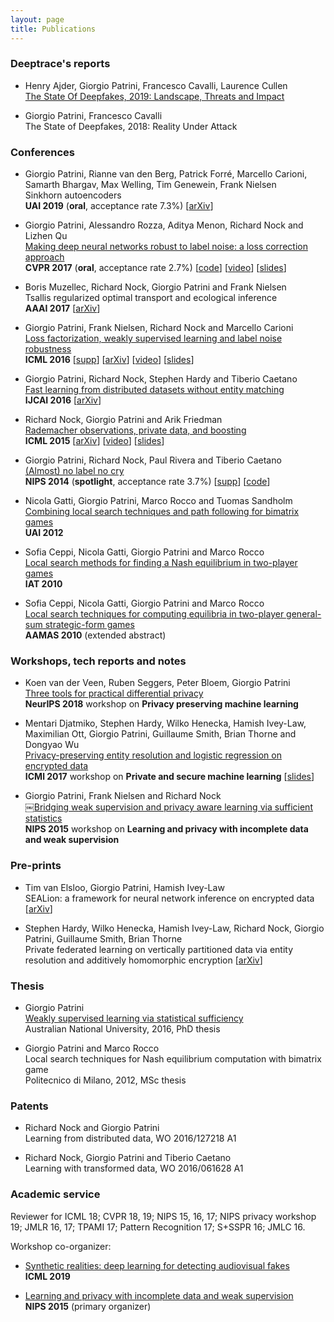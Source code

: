```yaml
---
layout: page
title: Publications
---
```


### Deeptrace's reports

- Henry Ajder, Giorgio Patrini, Francesco Cavalli, Laurence Cullen <br>
  [The State Of Deepfakes, 2019: Landscape, Threats and Impact](https://deeptracelabs.com/resources/) <br>

- Giorgio Patrini, Francesco Cavalli <br>
  The State of Deepfakes, 2018: Reality Under Attack


### Conferences

- Giorgio Patrini, Rianne van den Berg, Patrick Forré, Marcello Carioni, Samarth Bhargav, Max Welling, Tim Genewein, Frank Nielsen <br>
  Sinkhorn autoencoders <br>
  **UAI 2019** (**oral**, acceptance rate 7.3%)
  [[arXiv](https://arxiv.org/abs/1810.01118)]

- Giorgio Patrini, Alessandro Rozza, Aditya Menon, Richard Nock and Lizhen Qu <br>
  [Making deep neural networks robust to label noise: a loss correction approach]({{site.baseurl}}assets/paper/2017_CVPR.pdf) <br>
  **CVPR 2017** (**oral**, acceptance rate 2.7%)
  [[code](https://github.com/giorgiop/loss-correction)]
  [[video](https://www.youtube.com/watch?v=RDTcV9Zx1C4)]
  [[slides]({{site.baseurl}}assets/slides/2017_CVPR.pdf)]

- Boris Muzellec, Richard Nock, Giorgio Patrini and Frank Nielsen <br>
  Tsallis regularized optimal transport and ecological inference <br>
  **AAAI 2017**
  [[arXiv](https://arxiv.org/abs/1609.04495)]

- Giorgio Patrini, Frank Nielsen, Richard Nock and Marcello Carioni <br>
  [Loss factorization, weakly supervised learning and label noise robustness]({{site.baseurl}}assets/paper/2016_ICML.pdf) <br>
  **ICML 2016**
  [[supp]({{site.baseurl}}assets/paper/2016_ICML_supp.pdf)]
  [[arXiv](http://arxiv.org/abs/1602.02450)]
  [[video](http://techtalks.tv/talks/loss-factorization-weakly-supervised-learning-and-label-noise-robustness/62441/)]
  [[slides]({{site.baseurl}}assets/slides/2016_ICML.pdf)]

- Giorgio Patrini, Richard Nock, Stephen Hardy and Tiberio Caetano <br>
  [Fast learning from distributed datasets without entity matching]({{site.baseurl}}assets/paper/2016_IJCAI.pdf) <br>
  **IJCAI 2016** [[arXiv](http://arxiv.org/abs/1603.04002)]

- Richard Nock, Giorgio Patrini and Arik Friedman <br>
  [Rademacher observations, private data, and boosting]({{site.url}}/assets/paper/2015_ICML.pdf) <br>
  **ICML 2015**
  [[arXiv](http://arxiv.org/abs/1502.02322)] [[video](http://videolectures.net/icml2015_patrini_rademacher_observations/)]
  [[slides]({{site.baseurl}}assets/slides/2015_ICML.pdf)]

- Giorgio Patrini, Richard Nock, Paul Rivera and Tiberio Caetano <br>
  [(Almost) no label no cry]({{site.baseurl}}assets/paper/2014_NIPS.pdf) <br>
  **NIPS 2014** (**spotlight**, acceptance rate 3.7%)
  [[supp]({{site.baseurl}}assets/paper/2014_NIPS_supp.pdf)]
  [[code](https://github.com/giorgiop/almostnolabel)]

- Nicola Gatti, Giorgio Patrini, Marco Rocco and Tuomas Sandholm <br>
  [Combining local search techniques and path following for bimatrix games]({{site.baseurl}}assets/paper/2012_UAI.pdf) <br>
  **UAI 2012**

- Sofia Ceppi, Nicola Gatti, Giorgio Patrini and Marco Rocco <br>
  [Local search methods for finding a Nash equilibrium in two-player games]({{site.baseurl}}assets/paper/2010_IAT.pdf) <br>
  **IAT 2010**

- Sofia Ceppi, Nicola Gatti, Giorgio Patrini and Marco Rocco <br>
  [Local search techniques for computing equilibria in two-player general-sum strategic-form games]({{site.baseurl}}assets/paper/2010_AAMAS.pdf) <br>
  **AAMAS 2010** (extended abstract)


### Workshops, tech reports and notes

- Koen van der Veen, Ruben Seggers, Peter Bloem, Giorgio Patrini <br>
  [Three tools for practical differential privacy](http://www.peterbloem.nl/files/threetools/threetools.pdf) <br>
  **NeurIPS 2018** workshop on **Privacy preserving machine learning**

- Mentari Djatmiko, Stephen Hardy, Wilko Henecka, Hamish Ivey-Law,
  Maximilian Ott, Giorgio Patrini, Guillaume Smith, Brian Thorne and Dongyao Wu <br>
  [Privacy-preserving entity resolution and logistic regression on encrypted data]({{site.baseurl}}assets/paper/2017_ICML.pdf) <br>
  **ICMl 2017** workshop on **Private and secure machine learning**
  [[slides]({{site.baseurl}}assets/slides/2017_ICML.pdf)]

- Giorgio Patrini, Frank Nielsen and Richard Nock <br>
  ￼[Bridging weak supervision and privacy aware learning via sufficient statistics]({{site.baseurl}}assets/paper/2015_NIPS.pdf) <br>
  **NIPS 2015** workshop on **Learning and privacy with incomplete data and weak supervision**


### Pre-prints

  - Tim van Elsloo, Giorgio Patrini, Hamish Ivey-Law <br>
    SEALion: a framework for neural network inference on encrypted data
    [[arXiv](https://arxiv.org/abs/1904.12840)]

  - Stephen Hardy, Wilko Henecka, Hamish Ivey-Law, Richard Nock, Giorgio Patrini, Guillaume Smith, Brian Thorne <br>
  Private federated learning on vertically partitioned data via entity resolution and additively homomorphic encryption
  [[arXiv](https://arxiv.org/abs/1711.10677)]


### Thesis

- Giorgio Patrini <br>
  [Weakly supervised learning via statistical sufficiency](https://openresearch-repository.anu.edu.au/handle/1885/117067) <br>
  Australian National University, 2016, PhD thesis

- Giorgio Patrini and Marco Rocco <br>
  Local search techniques for Nash equilibrium computation with bimatrix game <br>
  Politecnico di Milano, 2012, MSc thesis


### Patents
- Richard Nock and Giorgio Patrini <br>
  Learning from distributed data, WO 2016/127218 A1

- Richard Nock, Giorgio Patrini and Tiberio Caetano <br>
  Learning with transformed data, WO 2016/061628 A1

### Academic service
Reviewer for ICML 18; CVPR 18, 19; NIPS 15, 16, 17; NIPS privacy workshop 19; JMLR 16, 17; TPAMI 17;
Pattern Recognition 17; S+SSPR 16; JMLC 16.

Workshop co-organizer:

- [Synthetic realities: deep learning for detecting audiovisual fakes](https://sites.google.com/view/audiovisualfakes-icml2019) <br>
  **ICML 2019**

- [Learning and privacy with incomplete data and weak supervision](https://giorgiop.github.io/nips15workshop/) <br>
  **NIPS 2015** (primary organizer)
